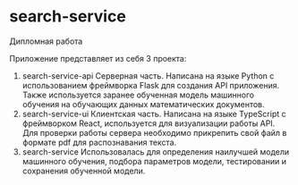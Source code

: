 # search-service

Дипломная работа

Приложение представляет из себя 3 проекта:
1) search-service-api
   Серверная часть. Написана на языке Python с использованием фреймворка Flask для создания API приложения. Также используется заранее обученная модель машинного обучения на обучающих данных математических документов.
3) search-service-ui
   Клиентская часть. Написана на языке TypeScript с фреймворком React, используется для визуализации работы API. Для проверки работы сервера необходимо прикрепить свой файл в формате pdf для распознавания текста. 
5) search-service
   Использовалась для определения наилучшей модели машинного обучения, подбора параметров модели, тестировании и сохранения обученной модели.

